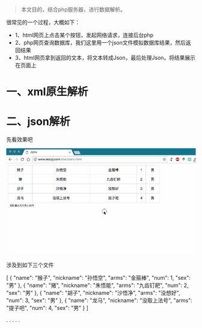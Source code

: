 
> 本文目的，结合php服务器，进行数据解析。

很常见的一个过程，大概如下：

* 1、html网页上点击某个按钮，发起网络请求，连接后台php
* 2、php网页查询数据库，我们这里用一个json文件模拟数据库结果，然后返回结果
* 3、html网页拿到返回的文本，将文本转成Json，最后处理Json，将结果展示在页面上


# 一、xml原生解析

# 二、json解析

先看效果吧



![](/assets/parseJson.gif)


涉及到如下三个文件




[
	{
		"name": "猴子",
		"nickname": "孙悟空",
		"arms": "金箍棒",
		"num": 1,
		"sex": "男"
	},
	{
		"name": "猪",
		"nickname": "朱悟能",
		"arms": "九齿钉耙",
		"num": 2,
		"sex": "男"
	},
	{
		"name": "胡子",
		"nickname": "沙悟净",
		"arms": "没想好",
		"num": 3,
		"sex": "男"
	},
	{
		"name": "龙马",
		"nickname": "没取上法号",
		"arms": "提子吧",
		"num": 4,
		"sex": "男"
	}
]



.
.
.
.
.




